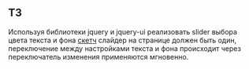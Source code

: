 ## ТЗ
Используя библиотеки jquery и jquery-ui реализовать slider выбора цвета текста и фона [скетч](http://service.crazypanda.ru/v/clip2net/f/n/tQwmFyAgmw.png) слайдер на странице должен быть один, переключение между настройками текста и фона происходит через переключатель изменения применяются мгновенно.
